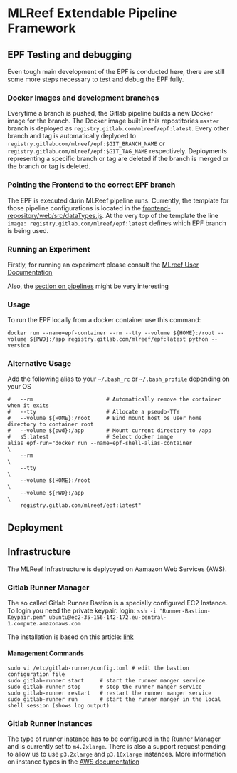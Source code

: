 MLReef Extendable Pipeline Framework
====================================


EPF Testing and debugging
----------------------------------------
Even tough main development of the EPF is conducted here, there are still some more steps necessary to test and debug the
EPF fully.


### Docker Images and development branches
Everytime a branch is pushed, the Gitlab pipeline builds a new Docker image for the branch.
The Docker image built in this repostitories `master` branch is deployed as `registry.gitlab.com/mlreef/epf:latest`.
Every other branch and tag is automatically deplyoed to `registry.gitlab.com/mlreef/epf:$GIT_BRANCH_NAME` or `registry.gitlab.com/mlreef/epf:$GIT_TAG_NAME` respectively.
Deployments representing a specific branch or tag are deleted if the branch is merged or the branch or tag is deleted.


### Pointing the Frontend to the correct EPF branch
The EPF is executed durin MLReef pipeline runs. Currently, the template for those pipeline configurations is located
in the [frontend-repository/web/src/dataTypes.js](https://gitlab.com/mlreef/frontend/-/blob/develop/web/src/dataTypes.js).
At the very top of the template the line `image: registry.gitlab.com/mlreef/epf:latest` defines which EPF branch is being used.


### Running an Experiment
Firstly, for running an experiment please consult the [MLreef User Documentation](https://gitlab.com/mlreef/frontend/-/blob/docu/remove-dead-links/doc/user/general/README.md)

Also, the [section on pipelines](https://gitlab.com/mlreef/frontend/-/tree/docu/remove-dead-links/doc/user/pipelines) might be very interesting


### Usage

To run the EPF locally from a docker container use this command:
```
docker run --name=epf-container --rm --tty --volume ${HOME}:/root --volume ${PWD}:/app registry.gitlab.com/mlreef/epf:latest python --version
```


### Alternative Usage


Add the following alias to your `~/.bash_rc` or `~/.bash_profile` depending on your OS 

```
#   --rm                       # Automatically remove the container when it exits
#   --tty                      # Allocate a pseudo-TTY
#   --volume ${HOME}:/root     # Bind mount host os user home directory to container root
#   --volume ${pwd}:/app       # Mount current directory to /app
#   s5:latest                  # Select docker image
alias epf-run="docker run --name=epf-shell-alias-container                    \
    --rm                                                                      \
    --tty                                                                     \
    --volume ${HOME}:/root                                                    \
    --volume ${PWD}:/app                                                      \
    registry.gitlab.com/mlreef/epf:latest"
```


Deployment
----------------------




Infrastructure
----------------------
The MLReef Infrastructure is deplyoyed on Aamazon Web Services (AWS). 

### Gitlab Runner Manager
The so called Gitlab Runner Bastion is a specially configured EC2 Instance.
To login you need the private keypair.
login: `ssh -i "Runner-Bastion-Keypair.pem" ubuntu@ec2-35-156-142-172.eu-central-1.compute.amazonaws.com`

The installation is based on this article: [link](https://rpadovani.com/aws-s3-gitlab)

#### Management Commands
```shell script
sudo vi /etc/gitlab-runner/config.toml # edit the bastion configuration file
sudo gitlab-runner start     # start the runner manger service
sudo gitlab-runner stop      # stop the runner manger service
sudo gitlab-runner restart   # restart the runner manger service
sudo gitlab-runner run       # start the runner manger in the local shell session (shows log output)
```

### Gitlab Runner Instances
The type of runner instance has to be configured in the Runner Manager and is currently set to `m4.2xlarge`.
There is also a support request pending to allow us to use `p3.2xlarge` and `p3.16xlarge` instances.
More information on instance types in the [AWS documentation](https://aws.amazon.com/ec2/instance-types/) 

